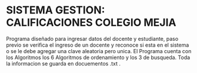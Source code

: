 # SISTEMA GESTION: CALIFICACIONES COLEGIO MEJIA
Programa diseñado para ingresar datos del docente y estudiante, paso previo se verifica el ingreso de un docente y reconoce si esta en el sistema o se le debe agregar una clave aleatoria pero unica.
El Programa cuenta con los Algoritmos los 6 Algoritmos de ordenamiento  y los 3 de busqueda.
Toda la informacion se guarda en docuementos .txt .

